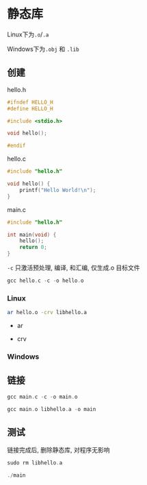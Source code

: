 <!--
 * @Description: 
 * @Version: 1.0
 * @Author: dmjcb
 * @Email:  
 * @Date: 2022-08-15 23:02:04
 * @LastEditors: dmjcb
 * @LastEditTime: 2023-05-31 22:45:46
-->

# 静态库

Linux下为`.o`/`.a`

Windows下为`.obj` 和 `.lib`

## 创建

hello.h

```c++
#ifndef HELLO_H
#define HELLO_H

#include <stdio.h>

void hello();

#endif
```

hello.c

```c
#include "hello.h"

void hello() {
    printf("Hello World!\n");
}
```

main.c

```c
#include "hello.h"

int main(void) {
    hello();
    return 0;
}
```

`-c` 只激活预处理, 编译, 和汇编, 仅生成.o 目标文件

```c
gcc hello.c -c -o hello.o
```

### Linux

```sh
ar hello.o -crv libhello.a 
```

- ar

- crv

### Windows

## 链接

```c
gcc main.c -c -o main.o

gcc main.o libhello.a -o main
```

## 测试

链接完成后, 删除静态库, 对程序无影响

```c
sudo rm libhello.a

./main
```
